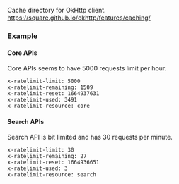 Cache directory for OkHttp client.
https://square.github.io/okhttp/features/caching/


### Example

#### Core APIs
Core APIs seems to have 5000 requests limit per hour.

```
x-ratelimit-limit: 5000
x-ratelimit-remaining: 1509
x-ratelimit-reset: 1664937631
x-ratelimit-used: 3491
x-ratelimit-resource: core
```

#### Search APIs
Search API is bit limited and has 30 requests per minute.

```
x-ratelimit-limit: 30
x-ratelimit-remaining: 27
x-ratelimit-reset: 1664936651
x-ratelimit-used: 3
x-ratelimit-resource: search
```
